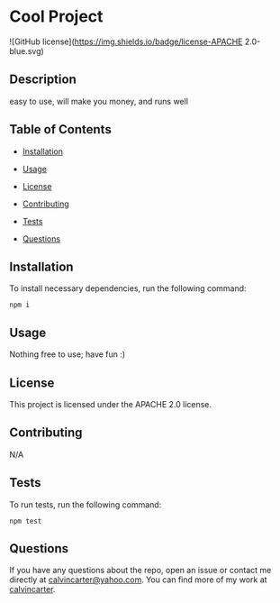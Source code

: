 # Cool Project
![GitHub license](https://img.shields.io/badge/license-APACHE 2.0-blue.svg)

## Description

easy to use, will make you money, and runs well

## Table of Contents 

* [Installation](#installation)

* [Usage](#usage)

* [License](#license)

* [Contributing](#contributing)

* [Tests](#tests)

* [Questions](#questions)

## Installation

To install necessary dependencies, run the following command:

```
npm i
```

## Usage

Nothing free to use; have fun :)

## License

This project is licensed under the APACHE 2.0 license.
  
## Contributing

N/A

## Tests

To run tests, run the following command:

```
npm test
```

## Questions

If you have any questions about the repo, open an issue or contact me directly at calvincarter@yahoo.com. You can find more of my work at [calvincarter](https://github.com/calvincarter/).
